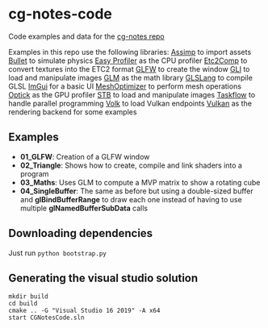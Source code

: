 # cg-notes-code
Code examples and data for the [cg-notes repo](https://www.github.com/ibesora/cg-notes/)

Examples in this repo use the following libraries:
[Assimp](https://github.com/assimp/assimp) to import assets
[Bullet](https://github.com/bulletphysics/bullet3) to simulate physics
[Easy Profiler](https://github.com/yse/easy_profiler) as the CPU profiler
[Etc2Comp](https://github.com/google/etc2comp) to convert textures into the ETC2 format
[GLFW](https://github.com/glfw/glfw) to create the window
[GLI](https://github.com/g-truc/gli) to load and manipulate images
[GLM](https://github.com/g-truc/glm) as the math library
[GLSLang](https://github.com/KhronosGroup/glslang) to compile GLSL
[ImGui](https://github.com/ocornut/imgui) for a basic UI
[MeshOptimizer](https://github.com/zeux/meshoptimizer) to perform mesh operations
[Optick](https://github.com/bombomby/optick) as the GPU profiler
[STB](https://github.com/nothings/stb) to load and manipulate images
[Taskflow](https://github.com/taskflow/taskflow) to handle parallel programming
[Volk](https://github.com/zeux/volk) to load Vulkan endpoints
[Vulkan](https://github.com/KhronosGroup/Vulkan-Headers) as the rendering backend for some examples

## Examples
* **01_GLFW**: Creation of a GLFW window
* **02_Triangle**: Shows how to create, compile and link shaders into a program
* **03_Maths**: Uses GLM to compute a MVP matrix to show a rotating cube
* **04_SingleBuffer**: The same as before but using a double-sized buffer and __glBindBufferRange__ to draw each one instead of having to use multiple __glNamedBufferSubData__ calls

## Downloading dependencies
Just run `python bootstrap.py`

## Generating the visual studio solution
```
mkdir build
cd build
cmake .. -G "Visual Studio 16 2019" -A x64
start CGNotesCode.sln
```
